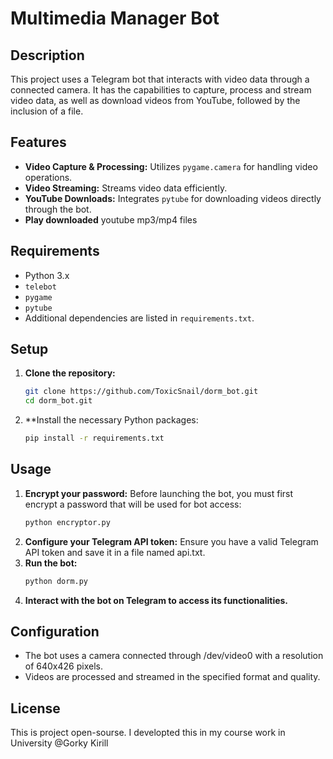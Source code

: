 # Multimedia Manager Bot

## Description
This project uses a Telegram bot that interacts with video data through a connected camera. It has the capabilities to capture, process and stream video data, as well as download videos from YouTube, followed by the inclusion of a file.

## Features
- **Video Capture & Processing:** Utilizes `pygame.camera` for handling video operations.
- **Video Streaming:** Streams video data efficiently.
- **YouTube Downloads:** Integrates `pytube` for downloading videos directly through the bot.
- **Play downloaded** youtube mp3/mp4 files

## Requirements
- Python 3.x
- `telebot`
- `pygame`
- `pytube`
- Additional dependencies are listed in `requirements.txt`.

## Setup
1. **Clone the repository:**
   ```bash
   git clone https://github.com/ToxicSnail/dorm_bot.git
   cd dorm_bot.git
2. **Install the necessary Python packages:
   ```bash
   pip install -r requirements.txt

## Usage
1. **Encrypt your password:**
   Before launching the bot, you must first encrypt a password that will be used for bot access:
   ```bash
   python encryptor.py
1. **Configure your Telegram API token:**
   Ensure you have a valid Telegram API token and save it in a file named api.txt.
4. **Run the bot:**
   ```bash
   python dorm.py
5. **Interact with the bot on Telegram to access its functionalities.**

## Configuration
- The bot uses a camera connected through /dev/video0 with a resolution of 640x426 pixels.
- Videos are processed and streamed in the specified format and quality.

## License
This is project open-sourse.
I developted this in my course work in University
@Gorky Kirill
